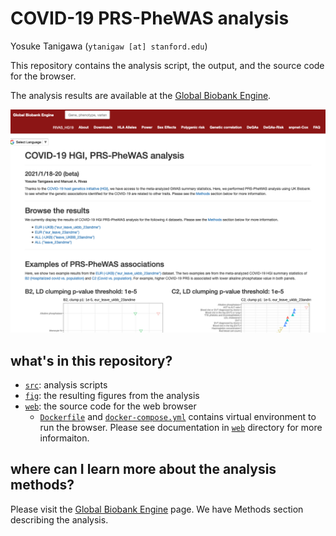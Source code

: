 # COVID-19 PRS-PheWAS analysis

Yosuke Tanigawa (`ytanigaw [at] stanford.edu`)

This repository contains the analysis script, the output, and the source code for the browser.

The analysis results are available at the [Global Biobank Engine](https://gbe.stanford.edu/covid19HGI).

[![GBE app screenshot](fig/GBE_app.png)](https://gbe.stanford.edu/covid19HGI)

## what's in this repository?

- [`src`](src): analysis scripts
- [`fig`](fig): the resulting figures from the analysis
- [`web`](web): the source code for the web browser
  - [`Dockerfile`](Dockerfile) and [`docker-compose.yml`](docker-compose.yml) contains virtual environment to run the browser. Please see documentation in [`web`](web) directory for more informaiton.

## where can I learn more about the analysis methods?

Please visit the [Global Biobank Engine](https://gbe.stanford.edu/covid19HGI) page. We have Methods section describing the analysis.
